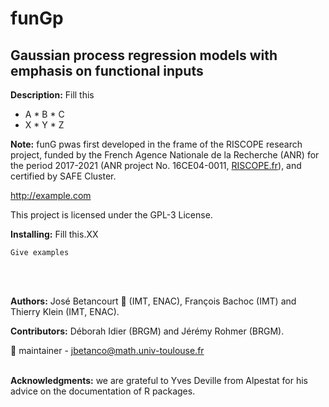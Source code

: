 # funGp

## Gaussian process regression models with emphasis on functional inputs

**Description:** Fill this

* A     * B     * C
* X     * Y     * Z

**Note:** funG pwas first developed in the frame of the RISCOPE research project, funded by the French Agence Nationale de la Recherche (ANR) for the period 2017-2021 (ANR project No. 16CE04-0011, <a href="https://perso.math.univ-toulouse.fr/riscope/" target="_blank">RISCOPE.fr</a>), and certified by SAFE Cluster.

<a href="http://example.com" target="_blank">http://example.com</a>

This project is licensed under the GPL-3 License.
<br />

**Installing:** Fill this.XX

```
Give examples
```
<br /><br />

**Authors:** José Betancourt :wrench: (IMT, ENAC), François Bachoc (IMT) and Thierry Klein (IMT, ENAC).

**Contributors:** Déborah Idier (BRGM) and Jérémy Rohmer (BRGM).

:wrench: maintainer - [jbetanco@math.univ-toulouse.fr](jbetanco@math.univ-toulouse.fr)
<br /><br />

**Acknowledgments:** we are grateful to Yves Deville from Alpestat for his advice on the documentation of R packages.
